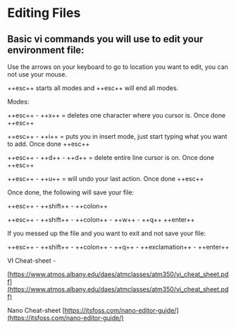 # Editing Files

## Basic vi commands you will use to edit your environment file:

Use the arrows on your keyboard to go to location you want to edit, you can not use your mouse.

++esc++    starts all modes and ++esc++  will end all modes.

Modes:

++esc++ - ++x++     = deletes one character where you cursor is. Once done ++esc++

++esc++ - ++i++      =  puts you in insert mode, just start typing what you want to add. Once done ++esc++

++esc++ - ++d++ - ++d++  = delete entire line cursor is on.  Once done ++esc++

++esc++ - ++u++     = will undo your last action.  Once done ++esc++

Once done, the following will save your file:

++esc++ - ++shift++ - ++colon++

++esc++ - ++shift++ - ++colon++ - ++w++ - ++q++ ++enter++   

If you messed up the file and you want to exit and not save your file:

++esc++ - ++shift++ - ++colon++ - ++q++ - ++exclamation++ - ++enter++    

VI Cheat-sheet -

[https://www.atmos.albany.edu/daes/atmclasses/atm350/vi_cheat_sheet.pdf](https://www.atmos.albany.edu/daes/atmclasses/atm350/vi_cheat_sheet.pdf)

Nano Cheat-sheet           [https://itsfoss.com/nano-editor-guide/](https://itsfoss.com/nano-editor-guide/)
